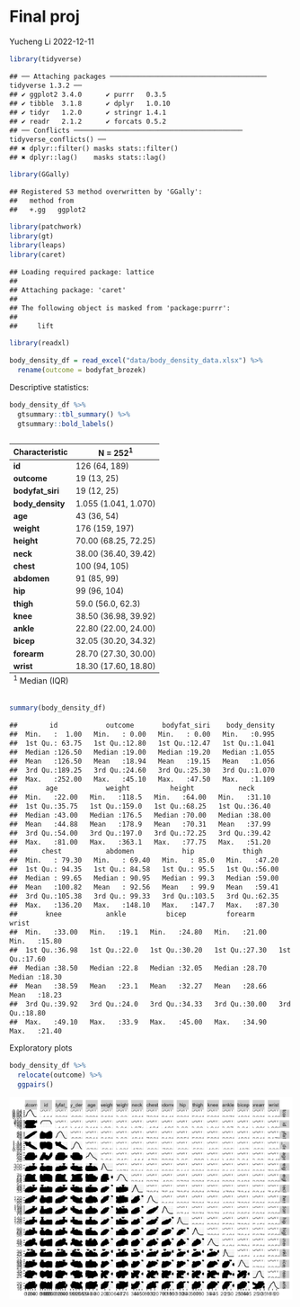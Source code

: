 Final proj
================
Yucheng Li
2022-12-11

``` r
library(tidyverse)
```

    ## ── Attaching packages ─────────────────────────────────────── tidyverse 1.3.2 ──
    ## ✔ ggplot2 3.4.0      ✔ purrr   0.3.5 
    ## ✔ tibble  3.1.8      ✔ dplyr   1.0.10
    ## ✔ tidyr   1.2.0      ✔ stringr 1.4.1 
    ## ✔ readr   2.1.2      ✔ forcats 0.5.2 
    ## ── Conflicts ────────────────────────────────────────── tidyverse_conflicts() ──
    ## ✖ dplyr::filter() masks stats::filter()
    ## ✖ dplyr::lag()    masks stats::lag()

``` r
library(GGally)
```

    ## Registered S3 method overwritten by 'GGally':
    ##   method from   
    ##   +.gg   ggplot2

``` r
library(patchwork)
library(gt)
library(leaps)
library(caret)
```

    ## Loading required package: lattice
    ## 
    ## Attaching package: 'caret'
    ## 
    ## The following object is masked from 'package:purrr':
    ## 
    ##     lift

``` r
library(readxl)
```

``` r
body_density_df = read_excel("data/body_density_data.xlsx") %>%
  rename(outcome = bodyfat_brozek)
```

Descriptive statistics:

``` r
body_density_df %>%
  gtsummary::tbl_summary() %>%
  gtsummary::bold_labels()
```

<div id="ezdkztfkox" style="overflow-x:auto;overflow-y:auto;width:auto;height:auto;">
<style>html {
  font-family: -apple-system, BlinkMacSystemFont, 'Segoe UI', Roboto, Oxygen, Ubuntu, Cantarell, 'Helvetica Neue', 'Fira Sans', 'Droid Sans', Arial, sans-serif;
}

#ezdkztfkox .gt_table {
  display: table;
  border-collapse: collapse;
  margin-left: auto;
  margin-right: auto;
  color: #333333;
  font-size: 16px;
  font-weight: normal;
  font-style: normal;
  background-color: #FFFFFF;
  width: auto;
  border-top-style: solid;
  border-top-width: 2px;
  border-top-color: #A8A8A8;
  border-right-style: none;
  border-right-width: 2px;
  border-right-color: #D3D3D3;
  border-bottom-style: solid;
  border-bottom-width: 2px;
  border-bottom-color: #A8A8A8;
  border-left-style: none;
  border-left-width: 2px;
  border-left-color: #D3D3D3;
}

#ezdkztfkox .gt_heading {
  background-color: #FFFFFF;
  text-align: center;
  border-bottom-color: #FFFFFF;
  border-left-style: none;
  border-left-width: 1px;
  border-left-color: #D3D3D3;
  border-right-style: none;
  border-right-width: 1px;
  border-right-color: #D3D3D3;
}

#ezdkztfkox .gt_title {
  color: #333333;
  font-size: 125%;
  font-weight: initial;
  padding-top: 4px;
  padding-bottom: 4px;
  padding-left: 5px;
  padding-right: 5px;
  border-bottom-color: #FFFFFF;
  border-bottom-width: 0;
}

#ezdkztfkox .gt_subtitle {
  color: #333333;
  font-size: 85%;
  font-weight: initial;
  padding-top: 0;
  padding-bottom: 6px;
  padding-left: 5px;
  padding-right: 5px;
  border-top-color: #FFFFFF;
  border-top-width: 0;
}

#ezdkztfkox .gt_bottom_border {
  border-bottom-style: solid;
  border-bottom-width: 2px;
  border-bottom-color: #D3D3D3;
}

#ezdkztfkox .gt_col_headings {
  border-top-style: solid;
  border-top-width: 2px;
  border-top-color: #D3D3D3;
  border-bottom-style: solid;
  border-bottom-width: 2px;
  border-bottom-color: #D3D3D3;
  border-left-style: none;
  border-left-width: 1px;
  border-left-color: #D3D3D3;
  border-right-style: none;
  border-right-width: 1px;
  border-right-color: #D3D3D3;
}

#ezdkztfkox .gt_col_heading {
  color: #333333;
  background-color: #FFFFFF;
  font-size: 100%;
  font-weight: normal;
  text-transform: inherit;
  border-left-style: none;
  border-left-width: 1px;
  border-left-color: #D3D3D3;
  border-right-style: none;
  border-right-width: 1px;
  border-right-color: #D3D3D3;
  vertical-align: bottom;
  padding-top: 5px;
  padding-bottom: 6px;
  padding-left: 5px;
  padding-right: 5px;
  overflow-x: hidden;
}

#ezdkztfkox .gt_column_spanner_outer {
  color: #333333;
  background-color: #FFFFFF;
  font-size: 100%;
  font-weight: normal;
  text-transform: inherit;
  padding-top: 0;
  padding-bottom: 0;
  padding-left: 4px;
  padding-right: 4px;
}

#ezdkztfkox .gt_column_spanner_outer:first-child {
  padding-left: 0;
}

#ezdkztfkox .gt_column_spanner_outer:last-child {
  padding-right: 0;
}

#ezdkztfkox .gt_column_spanner {
  border-bottom-style: solid;
  border-bottom-width: 2px;
  border-bottom-color: #D3D3D3;
  vertical-align: bottom;
  padding-top: 5px;
  padding-bottom: 5px;
  overflow-x: hidden;
  display: inline-block;
  width: 100%;
}

#ezdkztfkox .gt_group_heading {
  padding-top: 8px;
  padding-bottom: 8px;
  padding-left: 5px;
  padding-right: 5px;
  color: #333333;
  background-color: #FFFFFF;
  font-size: 100%;
  font-weight: initial;
  text-transform: inherit;
  border-top-style: solid;
  border-top-width: 2px;
  border-top-color: #D3D3D3;
  border-bottom-style: solid;
  border-bottom-width: 2px;
  border-bottom-color: #D3D3D3;
  border-left-style: none;
  border-left-width: 1px;
  border-left-color: #D3D3D3;
  border-right-style: none;
  border-right-width: 1px;
  border-right-color: #D3D3D3;
  vertical-align: middle;
}

#ezdkztfkox .gt_empty_group_heading {
  padding: 0.5px;
  color: #333333;
  background-color: #FFFFFF;
  font-size: 100%;
  font-weight: initial;
  border-top-style: solid;
  border-top-width: 2px;
  border-top-color: #D3D3D3;
  border-bottom-style: solid;
  border-bottom-width: 2px;
  border-bottom-color: #D3D3D3;
  vertical-align: middle;
}

#ezdkztfkox .gt_from_md > :first-child {
  margin-top: 0;
}

#ezdkztfkox .gt_from_md > :last-child {
  margin-bottom: 0;
}

#ezdkztfkox .gt_row {
  padding-top: 8px;
  padding-bottom: 8px;
  padding-left: 5px;
  padding-right: 5px;
  margin: 10px;
  border-top-style: solid;
  border-top-width: 1px;
  border-top-color: #D3D3D3;
  border-left-style: none;
  border-left-width: 1px;
  border-left-color: #D3D3D3;
  border-right-style: none;
  border-right-width: 1px;
  border-right-color: #D3D3D3;
  vertical-align: middle;
  overflow-x: hidden;
}

#ezdkztfkox .gt_stub {
  color: #333333;
  background-color: #FFFFFF;
  font-size: 100%;
  font-weight: initial;
  text-transform: inherit;
  border-right-style: solid;
  border-right-width: 2px;
  border-right-color: #D3D3D3;
  padding-left: 5px;
  padding-right: 5px;
}

#ezdkztfkox .gt_stub_row_group {
  color: #333333;
  background-color: #FFFFFF;
  font-size: 100%;
  font-weight: initial;
  text-transform: inherit;
  border-right-style: solid;
  border-right-width: 2px;
  border-right-color: #D3D3D3;
  padding-left: 5px;
  padding-right: 5px;
  vertical-align: top;
}

#ezdkztfkox .gt_row_group_first td {
  border-top-width: 2px;
}

#ezdkztfkox .gt_summary_row {
  color: #333333;
  background-color: #FFFFFF;
  text-transform: inherit;
  padding-top: 8px;
  padding-bottom: 8px;
  padding-left: 5px;
  padding-right: 5px;
}

#ezdkztfkox .gt_first_summary_row {
  border-top-style: solid;
  border-top-color: #D3D3D3;
}

#ezdkztfkox .gt_first_summary_row.thick {
  border-top-width: 2px;
}

#ezdkztfkox .gt_last_summary_row {
  padding-top: 8px;
  padding-bottom: 8px;
  padding-left: 5px;
  padding-right: 5px;
  border-bottom-style: solid;
  border-bottom-width: 2px;
  border-bottom-color: #D3D3D3;
}

#ezdkztfkox .gt_grand_summary_row {
  color: #333333;
  background-color: #FFFFFF;
  text-transform: inherit;
  padding-top: 8px;
  padding-bottom: 8px;
  padding-left: 5px;
  padding-right: 5px;
}

#ezdkztfkox .gt_first_grand_summary_row {
  padding-top: 8px;
  padding-bottom: 8px;
  padding-left: 5px;
  padding-right: 5px;
  border-top-style: double;
  border-top-width: 6px;
  border-top-color: #D3D3D3;
}

#ezdkztfkox .gt_striped {
  background-color: rgba(128, 128, 128, 0.05);
}

#ezdkztfkox .gt_table_body {
  border-top-style: solid;
  border-top-width: 2px;
  border-top-color: #D3D3D3;
  border-bottom-style: solid;
  border-bottom-width: 2px;
  border-bottom-color: #D3D3D3;
}

#ezdkztfkox .gt_footnotes {
  color: #333333;
  background-color: #FFFFFF;
  border-bottom-style: none;
  border-bottom-width: 2px;
  border-bottom-color: #D3D3D3;
  border-left-style: none;
  border-left-width: 2px;
  border-left-color: #D3D3D3;
  border-right-style: none;
  border-right-width: 2px;
  border-right-color: #D3D3D3;
}

#ezdkztfkox .gt_footnote {
  margin: 0px;
  font-size: 90%;
  padding-left: 4px;
  padding-right: 4px;
  padding-left: 5px;
  padding-right: 5px;
}

#ezdkztfkox .gt_sourcenotes {
  color: #333333;
  background-color: #FFFFFF;
  border-bottom-style: none;
  border-bottom-width: 2px;
  border-bottom-color: #D3D3D3;
  border-left-style: none;
  border-left-width: 2px;
  border-left-color: #D3D3D3;
  border-right-style: none;
  border-right-width: 2px;
  border-right-color: #D3D3D3;
}

#ezdkztfkox .gt_sourcenote {
  font-size: 90%;
  padding-top: 4px;
  padding-bottom: 4px;
  padding-left: 5px;
  padding-right: 5px;
}

#ezdkztfkox .gt_left {
  text-align: left;
}

#ezdkztfkox .gt_center {
  text-align: center;
}

#ezdkztfkox .gt_right {
  text-align: right;
  font-variant-numeric: tabular-nums;
}

#ezdkztfkox .gt_font_normal {
  font-weight: normal;
}

#ezdkztfkox .gt_font_bold {
  font-weight: bold;
}

#ezdkztfkox .gt_font_italic {
  font-style: italic;
}

#ezdkztfkox .gt_super {
  font-size: 65%;
}

#ezdkztfkox .gt_footnote_marks {
  font-style: italic;
  font-weight: normal;
  font-size: 75%;
  vertical-align: 0.4em;
}

#ezdkztfkox .gt_asterisk {
  font-size: 100%;
  vertical-align: 0;
}

#ezdkztfkox .gt_indent_1 {
  text-indent: 5px;
}

#ezdkztfkox .gt_indent_2 {
  text-indent: 10px;
}

#ezdkztfkox .gt_indent_3 {
  text-indent: 15px;
}

#ezdkztfkox .gt_indent_4 {
  text-indent: 20px;
}

#ezdkztfkox .gt_indent_5 {
  text-indent: 25px;
}
</style>
<table class="gt_table">
  
  <thead class="gt_col_headings">
    <tr>
      <th class="gt_col_heading gt_columns_bottom_border gt_left" rowspan="1" colspan="1" scope="col"><strong>Characteristic</strong></th>
      <th class="gt_col_heading gt_columns_bottom_border gt_center" rowspan="1" colspan="1" scope="col"><strong>N = 252</strong><sup class="gt_footnote_marks">1</sup></th>
    </tr>
  </thead>
  <tbody class="gt_table_body">
    <tr><td class="gt_row gt_left" style="font-weight: bold;">id</td>
<td class="gt_row gt_center">126 (64, 189)</td></tr>
    <tr><td class="gt_row gt_left" style="font-weight: bold;">outcome</td>
<td class="gt_row gt_center">19 (13, 25)</td></tr>
    <tr><td class="gt_row gt_left" style="font-weight: bold;">bodyfat_siri</td>
<td class="gt_row gt_center">19 (12, 25)</td></tr>
    <tr><td class="gt_row gt_left" style="font-weight: bold;">body_density</td>
<td class="gt_row gt_center">1.055 (1.041, 1.070)</td></tr>
    <tr><td class="gt_row gt_left" style="font-weight: bold;">age</td>
<td class="gt_row gt_center">43 (36, 54)</td></tr>
    <tr><td class="gt_row gt_left" style="font-weight: bold;">weight</td>
<td class="gt_row gt_center">176 (159, 197)</td></tr>
    <tr><td class="gt_row gt_left" style="font-weight: bold;">height</td>
<td class="gt_row gt_center">70.00 (68.25, 72.25)</td></tr>
    <tr><td class="gt_row gt_left" style="font-weight: bold;">neck</td>
<td class="gt_row gt_center">38.00 (36.40, 39.42)</td></tr>
    <tr><td class="gt_row gt_left" style="font-weight: bold;">chest</td>
<td class="gt_row gt_center">100 (94, 105)</td></tr>
    <tr><td class="gt_row gt_left" style="font-weight: bold;">abdomen</td>
<td class="gt_row gt_center">91 (85, 99)</td></tr>
    <tr><td class="gt_row gt_left" style="font-weight: bold;">hip</td>
<td class="gt_row gt_center">99 (96, 104)</td></tr>
    <tr><td class="gt_row gt_left" style="font-weight: bold;">thigh</td>
<td class="gt_row gt_center">59.0 (56.0, 62.3)</td></tr>
    <tr><td class="gt_row gt_left" style="font-weight: bold;">knee</td>
<td class="gt_row gt_center">38.50 (36.98, 39.92)</td></tr>
    <tr><td class="gt_row gt_left" style="font-weight: bold;">ankle</td>
<td class="gt_row gt_center">22.80 (22.00, 24.00)</td></tr>
    <tr><td class="gt_row gt_left" style="font-weight: bold;">bicep</td>
<td class="gt_row gt_center">32.05 (30.20, 34.32)</td></tr>
    <tr><td class="gt_row gt_left" style="font-weight: bold;">forearm</td>
<td class="gt_row gt_center">28.70 (27.30, 30.00)</td></tr>
    <tr><td class="gt_row gt_left" style="font-weight: bold;">wrist</td>
<td class="gt_row gt_center">18.30 (17.60, 18.80)</td></tr>
  </tbody>
  
  <tfoot class="gt_footnotes">
    <tr>
      <td class="gt_footnote" colspan="2"><sup class="gt_footnote_marks">1</sup> Median (IQR)</td>
    </tr>
  </tfoot>
</table>
</div>

``` r
summary(body_density_df)
```

    ##        id            outcome       bodyfat_siri    body_density  
    ##  Min.   :  1.00   Min.   : 0.00   Min.   : 0.00   Min.   :0.995  
    ##  1st Qu.: 63.75   1st Qu.:12.80   1st Qu.:12.47   1st Qu.:1.041  
    ##  Median :126.50   Median :19.00   Median :19.20   Median :1.055  
    ##  Mean   :126.50   Mean   :18.94   Mean   :19.15   Mean   :1.056  
    ##  3rd Qu.:189.25   3rd Qu.:24.60   3rd Qu.:25.30   3rd Qu.:1.070  
    ##  Max.   :252.00   Max.   :45.10   Max.   :47.50   Max.   :1.109  
    ##       age            weight          height           neck      
    ##  Min.   :22.00   Min.   :118.5   Min.   :64.00   Min.   :31.10  
    ##  1st Qu.:35.75   1st Qu.:159.0   1st Qu.:68.25   1st Qu.:36.40  
    ##  Median :43.00   Median :176.5   Median :70.00   Median :38.00  
    ##  Mean   :44.88   Mean   :178.9   Mean   :70.31   Mean   :37.99  
    ##  3rd Qu.:54.00   3rd Qu.:197.0   3rd Qu.:72.25   3rd Qu.:39.42  
    ##  Max.   :81.00   Max.   :363.1   Max.   :77.75   Max.   :51.20  
    ##      chest           abdomen            hip            thigh      
    ##  Min.   : 79.30   Min.   : 69.40   Min.   : 85.0   Min.   :47.20  
    ##  1st Qu.: 94.35   1st Qu.: 84.58   1st Qu.: 95.5   1st Qu.:56.00  
    ##  Median : 99.65   Median : 90.95   Median : 99.3   Median :59.00  
    ##  Mean   :100.82   Mean   : 92.56   Mean   : 99.9   Mean   :59.41  
    ##  3rd Qu.:105.38   3rd Qu.: 99.33   3rd Qu.:103.5   3rd Qu.:62.35  
    ##  Max.   :136.20   Max.   :148.10   Max.   :147.7   Max.   :87.30  
    ##       knee           ankle          bicep          forearm          wrist      
    ##  Min.   :33.00   Min.   :19.1   Min.   :24.80   Min.   :21.00   Min.   :15.80  
    ##  1st Qu.:36.98   1st Qu.:22.0   1st Qu.:30.20   1st Qu.:27.30   1st Qu.:17.60  
    ##  Median :38.50   Median :22.8   Median :32.05   Median :28.70   Median :18.30  
    ##  Mean   :38.59   Mean   :23.1   Mean   :32.27   Mean   :28.66   Mean   :18.23  
    ##  3rd Qu.:39.92   3rd Qu.:24.0   3rd Qu.:34.33   3rd Qu.:30.00   3rd Qu.:18.80  
    ##  Max.   :49.10   Max.   :33.9   Max.   :45.00   Max.   :34.90   Max.   :21.40

Exploratory plots

``` r
body_density_df %>%
  relocate(outcome) %>%
  ggpairs()
```

![](Final-proj_files/figure-gfm/unnamed-chunk-4-1.png)<!-- -->
